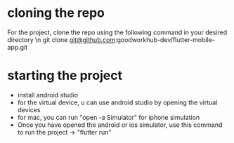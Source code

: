 # cloning the repo

For the project, clone the repo using the following command in your desired directory \n
git clone git@github.com:goodworkhub-dev/flutter-mobile-app.git

# starting the project

- install android studio
- for the virtual device, u can use android studio by opening the virtual devices
- for mac, you can run "open -a Simulator" for iphone simulation
- Once you have opened the android or ios simulator, use this command to run the project -> "flutter run"
